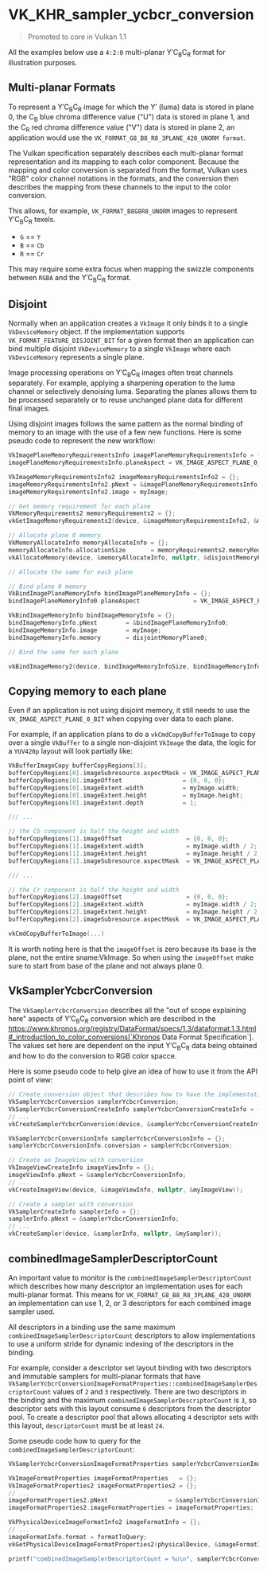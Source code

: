 # VK_KHR_sampler_ycbcr_conversion

> Promoted to core in Vulkan 1.1

All the examples below use a `4:2:0` multi-planar Y′C<sub>B</sub>C<sub>R</sub> format for illustration purposes.

## Multi-planar Formats

To represent a Y′C<sub>B</sub>C<sub>R</sub> image for which the Y′ (luma) data is stored in plane 0, the C<sub>B</sub> blue chroma difference value ("U") data is stored in plane 1, and the C<sub>R</sub> red chroma difference value ("V") data is stored in plane 2, an application would use the `VK_FORMAT_G8_B8_R8_3PLANE_420_UNORM format`.

The Vulkan specification separately describes each multi-planar format representation and its mapping to each color component. Because the mapping and color conversion is separated from the format, Vulkan uses "RGB" color channel notations in the formats, and the conversion then describes the mapping from these channels to the input to the color conversion.

This allows, for example, `VK_FORMAT_B8G8R8_UNORM` images to represent Y′C<sub>B</sub>C<sub>R</sub> texels.

* `G` == `Y`
* `B` == `Cb`
* `R` == `Cr`

This may require some extra focus when mapping the swizzle components between `RGBA` and the Y′C<sub>B</sub>C<sub>R</sub> format.

## Disjoint

Normally when an application creates a `VkImage` it only binds it to a single `VkDeviceMemory` object. If the implementation supports `VK_FORMAT_FEATURE_DISJOINT_BIT` for a given format then an application can bind multiple disjoint `VkDeviceMemory` to a single `VkImage` where each `VkDeviceMemory` represents a single plane.

Image processing operations on Y′C<sub>B</sub>C<sub>R</sub> images often treat channels separately. For example, applying a sharpening operation to the luma channel or selectively denoising luma. Separating the planes allows them to be processed separately or to reuse unchanged plane data for different final images.

Using disjoint images follows the same pattern as the normal binding of memory to an image with the use of a few new functions. Here is some pseudo code to represent the new workflow:

```cpp
VkImagePlaneMemoryRequirementsInfo imagePlaneMemoryRequirementsInfo = {};
imagePlaneMemoryRequirementsInfo.planeAspect = VK_IMAGE_ASPECT_PLANE_0_BIT;

VkImageMemoryRequirementsInfo2 imageMemoryRequirementsInfo2 = {};
imageMemoryRequirementsInfo2.pNext = &imagePlaneMemoryRequirementsInfo;
imageMemoryRequirementsInfo2.image = myImage;

// Get memory requirement for each plane
VkMemoryRequirements2 memoryRequirements2 = {};
vkGetImageMemoryRequirements2(device, &imageMemoryRequirementsInfo2, &memoryRequirements2);

// Allocate plane 0 memory
VkMemoryAllocateInfo memoryAllocateInfo = {};
memoryAllocateInfo.allocationSize       = memoryRequirements2.memoryRequirements.size;
vkAllocateMemory(device, &memoryAllocateInfo, nullptr, &disjointMemoryPlane0));

// Allocate the same for each plane

// Bind plane 0 memory
VkBindImagePlaneMemoryInfo bindImagePlaneMemoryInfo = {};
bindImagePlaneMemoryInfo0.planeAspect               = VK_IMAGE_ASPECT_PLANE_0_BIT;

VkBindImageMemoryInfo bindImageMemoryInfo = {};
bindImageMemoryInfo.pNext        = &bindImagePlaneMemoryInfo0;
bindImageMemoryInfo.image        = myImage;
bindImageMemoryInfo.memory       = disjointMemoryPlane0;

// Bind the same for each plane

vkBindImageMemory2(device, bindImageMemoryInfoSize, bindImageMemoryInfoArray));
```

## Copying memory to each plane

Even if an application is not using disjoint memory, it still needs to use the `VK_IMAGE_ASPECT_PLANE_0_BIT` when copying over data to each plane.

For example, if an application plans to do a `vkCmdCopyBufferToImage` to copy over a single `VkBuffer` to a single non-disjoint `VkImage` the data, the logic for a `YUV420p` layout will look partially like:

```cpp
VkBufferImageCopy bufferCopyRegions[3];
bufferCopyRegions[0].imageSubresource.aspectMask = VK_IMAGE_ASPECT_PLANE_0_BIT;
bufferCopyRegions[0].imageOffset                 = {0, 0, 0};
bufferCopyRegions[0].imageExtent.width           = myImage.width;
bufferCopyRegions[0].imageExtent.height          = myImage.height;
bufferCopyRegions[0].imageExtent.depth           = 1;

/// ...

// the Cb component is half the height and width
bufferCopyRegions[1].imageOffset                  = {0, 0, 0};
bufferCopyRegions[1].imageExtent.width            = myImage.width / 2;
bufferCopyRegions[1].imageExtent.height           = myImage.height / 2;
bufferCopyRegions[1].imageSubresource.aspectMask  = VK_IMAGE_ASPECT_PLANE_1_BIT;

/// ...

// the Cr component is half the height and width
bufferCopyRegions[2].imageOffset                  = {0, 0, 0};
bufferCopyRegions[2].imageExtent.width            = myImage.width / 2;
bufferCopyRegions[2].imageExtent.height           = myImage.height / 2;
bufferCopyRegions[2].imageSubresource.aspectMask  = VK_IMAGE_ASPECT_PLANE_2_BIT;

vkCmdCopyBufferToImage(...)
```

It is worth noting here is that the `imageOffset` is zero because its base is the plane, not the entire sname:VkImage. So when using the `imageOffset` make sure to start from base of the plane and not always plane 0.

## VkSamplerYcbcrConversion

The `VkSamplerYcbcrConversion` describes all the "out of scope explaining here" aspects of Y′C<sub>B</sub>C<sub>R</sub> conversion which are described in the https://www.khronos.org/registry/DataFormat/specs/1.3/dataformat.1.3.html#_introduction_to_color_conversions[`Khronos Data Format Specification`]. The values set here are dependent on the input Y′C<sub>B</sub>C<sub>R</sub> data being obtained and how to do the conversion to RGB color spacce.

Here is some pseudo code to help give an idea of how to use it from the API point of view:

```cpp
// Create conversion object that describes how to have the implementation do the Y′C<sub>B</sub>C<sub>R</sub> conversion
VkSamplerYcbcrConversion samplerYcbcrConversion;
VkSamplerYcbcrConversionCreateInfo samplerYcbcrConversionCreateInfo = {};
// ...
vkCreateSamplerYcbcrConversion(device, &samplerYcbcrConversionCreateInfo, nullptr, &samplerYcbcrConversion));

VkSamplerYcbcrConversionInfo samplerYcbcrConversionInfo = {};
samplerYcbcrConversionInfo.conversion = samplerYcbcrConversion;

// Create an ImageView with conversion
VkImageViewCreateInfo imageViewInfo = {};
imageViewInfo.pNext = &samplerYcbcrConversionInfo;
// ...
vkCreateImageView(device, &imageViewInfo, nullptr, &myImageView));

// Create a sampler with conversion
VkSamplerCreateInfo samplerInfo = {};
samplerInfo.pNext = &samplerYcbcrConversionInfo;
// ...
vkCreateSampler(device, &samplerInfo, nullptr, &mySampler));
```

## combinedImageSamplerDescriptorCount

An important value to monitor is the `combinedImageSamplerDescriptorCount` which describes how many descriptor an implementation uses for each multi-planar format. This means for `VK_FORMAT_G8_B8_R8_3PLANE_420_UNORM` an implementation can use 1, 2, or 3 descriptors for each combined image sampler used.

All descriptors in a binding use the same maximum `combinedImageSamplerDescriptorCount` descriptors to allow implementations to use a uniform stride for dynamic indexing of the descriptors in the binding.

For example, consider a descriptor set layout binding with two descriptors and immutable samplers for multi-planar formats that have `VkSamplerYcbcrConversionImageFormatProperties::combinedImageSamplerDescriptorCount` values of `2` and `3` respectively. There are two descriptors in the binding and the maximum `combinedImageSamplerDescriptorCount` is `3`, so descriptor sets with this layout consume `6` descriptors from the descriptor pool. To create a descriptor pool that allows allocating `4` descriptor sets with this layout, `descriptorCount` must be at least `24`.

Some pseudo code how to query for the `combinedImageSamplerDescriptorCount`:

```cpp
VkSamplerYcbcrConversionImageFormatProperties samplerYcbcrConversionImageFormatProperties = {};

VkImageFormatProperties imageFormatProperties   = {};
VkImageFormatProperties2 imageFormatProperties2 = {};
// ...
imageFormatProperties2.pNext                 = &samplerYcbcrConversionImageFormatProperties;
imageFormatProperties2.imageFormatProperties = imageFormatProperties;

VkPhysicalDeviceImageFormatInfo2 imageFormatInfo = {};
// ...
imageFormatInfo.format = formatToQuery;
vkGetPhysicalDeviceImageFormatProperties2(physicalDevice, &imageFormatInfo, &imageFormatProperties2));

printf("combinedImageSamplerDescriptorCount = %u\n", samplerYcbcrConversionImageFormatProperties.combinedImageSamplerDescriptorCount);
```

